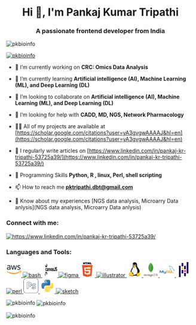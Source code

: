 
<h1 align="center">Hi 👋, I'm Pankaj Kumar Tripathi</h1>
<h3 align="center">A passionate frontend developer from India</h3>
<img align = "right" alt  "coding width = "1000" src = "https://engineering.nyu.edu/sites/default/files/2021-09/bioinformatics-ms-main-hero-animated_0.gif">

<p align="left"> <img src="https://komarev.com/ghpvc/?username=pkbioinfo&label=Profile%20views&color=0e75b6&style=flat" alt="pkbioinfo" /> </p>

<p align="left"> <a href="https://github.com/ryo-ma/github-profile-trophy"><img src="https://github-profile-trophy.vercel.app/?username=pkbioinfo" alt="pkbioinfo" /></a> </p>

- 🔭 I’m currently working on **CRC: Omics Data Analysis**

- 🌱 I’m currently learning **Artificial intelligence (AI), Machine Learning (ML), and Deep Learning (DL)**

- 👯 I’m looking to collaborate on **Artificial intelligence (AI), Machine Learning (ML), and Deep Learning (DL)**

- 🤝 I’m looking for help with **CADD, MD, NGS, Network Pharmacology**

- 👨‍💻 All of my projects are available at [https://scholar.google.com/citations?user=yA3gvgwAAAAJ&hl=en](https://scholar.google.com/citations?user=yA3gvgwAAAAJ&hl=en)

- 📝 I regularly write articles on [https://www.linkedin.com/in/pankaj-kr-tripathi-53725a39/](https://www.linkedin.com/in/pankaj-kr-tripathi-53725a39/)

- 💬 Programming Skills **Python, R , linux, Perl, shell scripting**

- 📫 How to reach me **pktripathi.dbt@gmail.com**

- 📄 Know about my experiences [NGS data analysis, Microarry Data anlysis](NGS data analysis, Microarry Data anlysis)

<h3 align="left">Connect with me:</h3>
<p align="left">
<a href="https://linkedin.com/in/https://www.linkedin.com/in/pankaj-kr-tripathi-53725a39/" target="blank"><img align="center" src="https://raw.githubusercontent.com/rahuldkjain/github-profile-readme-generator/master/src/images/icons/Social/linked-in-alt.svg" alt="https://www.linkedin.com/in/pankaj-kr-tripathi-53725a39/" height="30" width="40" /></a>
</p>

<h3 align="left">Languages and Tools:</h3>
<p align="left"> <a href="https://aws.amazon.com" target="_blank" rel="noreferrer"> <img src="https://raw.githubusercontent.com/devicons/devicon/master/icons/amazonwebservices/amazonwebservices-original-wordmark.svg" alt="aws" width="40" height="40"/> </a> <a href="https://www.gnu.org/software/bash/" target="_blank" rel="noreferrer"> <img src="https://www.vectorlogo.zone/logos/gnu_bash/gnu_bash-icon.svg" alt="bash" width="40" height="40"/> </a> <a href="https://canvasjs.com" target="_blank" rel="noreferrer"> <img src="https://raw.githubusercontent.com/Hardik0307/Hardik0307/master/assets/canvasjs-charts.svg" alt="canvasjs" width="40" height="40"/> </a> <a href="https://www.figma.com/" target="_blank" rel="noreferrer"> <img src="https://www.vectorlogo.zone/logos/figma/figma-icon.svg" alt="figma" width="40" height="40"/> </a> <a href="https://www.w3.org/html/" target="_blank" rel="noreferrer"> <img src="https://raw.githubusercontent.com/devicons/devicon/master/icons/html5/html5-original-wordmark.svg" alt="html5" width="40" height="40"/> </a> <a href="https://www.adobe.com/in/products/illustrator.html" target="_blank" rel="noreferrer"> <img src="https://www.vectorlogo.zone/logos/adobe_illustrator/adobe_illustrator-icon.svg" alt="illustrator" width="40" height="40"/> </a> <a href="https://www.linux.org/" target="_blank" rel="noreferrer"> <img src="https://raw.githubusercontent.com/devicons/devicon/master/icons/linux/linux-original.svg" alt="linux" width="40" height="40"/> </a> <a href="https://www.mongodb.com/" target="_blank" rel="noreferrer"> <img src="https://raw.githubusercontent.com/devicons/devicon/master/icons/mongodb/mongodb-original-wordmark.svg" alt="mongodb" width="40" height="40"/> </a> <a href="https://www.mysql.com/" target="_blank" rel="noreferrer"> <img src="https://raw.githubusercontent.com/devicons/devicon/master/icons/mysql/mysql-original-wordmark.svg" alt="mysql" width="40" height="40"/> </a> <a href="https://pandas.pydata.org/" target="_blank" rel="noreferrer"> <img src="https://raw.githubusercontent.com/devicons/devicon/2ae2a900d2f041da66e950e4d48052658d850630/icons/pandas/pandas-original.svg" alt="pandas" width="40" height="40"/> </a> <a href="https://www.perl.org/" target="_blank" rel="noreferrer"> <img src="https://api.iconify.design/logos-perl.svg" alt="perl" width="40" height="40"/> </a> <a href="https://www.photoshop.com/en" target="_blank" rel="noreferrer"> <img src="https://raw.githubusercontent.com/devicons/devicon/master/icons/photoshop/photoshop-line.svg" alt="photoshop" width="40" height="40"/> </a> <a href="https://www.python.org" target="_blank" rel="noreferrer"> <img src="https://raw.githubusercontent.com/devicons/devicon/master/icons/python/python-original.svg" alt="python" width="40" height="40"/> </a> <a href="https://www.sketch.com/" target="_blank" rel="noreferrer"> <img src="https://www.vectorlogo.zone/logos/sketchapp/sketchapp-icon.svg" alt="sketch" width="40" height="40"/> </a> </p>

<p><img align="left" src="https://github-readme-stats.vercel.app/api/top-langs?username=pkbioinfo&show_icons=true&locale=en&layout=compact" alt="pkbioinfo" /></p>

<p>&nbsp;<img align="center" src="https://github-readme-stats.vercel.app/api?username=pkbioinfo&show_icons=true&locale=en" alt="pkbioinfo" /></p>

<p><img align="center" src="https://github-readme-streak-stats.herokuapp.com/?user=pkbioinfo&" alt="pkbioinfo" /></p>

